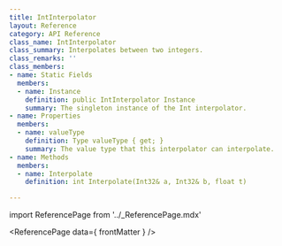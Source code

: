 ```yaml
---
title: IntInterpolator
layout: Reference
category: API Reference
class_name: IntInterpolator
class_summary: Interpolates between two integers.
class_remarks: ''
class_members:
- name: Static Fields
  members:
  - name: Instance
    definition: public IntInterpolator Instance
    summary: The singleton instance of the Int interpolator.
- name: Properties
  members:
  - name: valueType
    definition: Type valueType { get; }
    summary: The value type that this interpolator can interpolate.
- name: Methods
  members:
  - name: Interpolate
    definition: int Interpolate(Int32& a, Int32& b, float t)

---
```

import ReferencePage from '../_ReferencePage.mdx'

<ReferencePage data={ frontMatter } />
